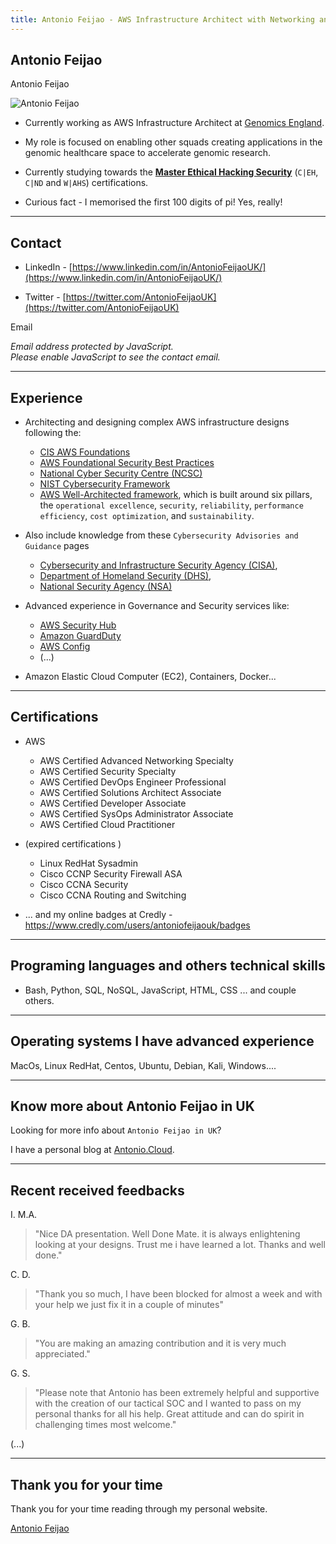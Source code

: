 ```yaml
---
title: Antonio Feijao - AWS Infrastructure Architect with Networking and Security Specialism
---
```


## Antonio Feijao

Antonio Feijao

![Antonio Feijao](https://pbs.twimg.com/profile_images/1035490485522063361/SzamsrVO_400x400.jpg)

* Currently working as AWS Infrastructure Architect at [Genomics England](https://www.genomicsengland.co.uk/).

* My role is focused on enabling other squads creating applications in the genomic healthcare space to accelerate genomic research.

* Currently studying towards the **[Master Ethical Hacking Security](https://www.eccouncil.org/programs/certified-ethical-hacker-ceh/)** (`C|EH`, `C|ND` and `W|AHS`) certifications.

* Curious fact - I memorised the first 100 digits of pi! Yes, really!

----

## Contact

* LinkedIn - [https://www.linkedin.com/in/AntonioFeijaoUK/](https://www.linkedin.com/in/AntonioFeijaoUK/)

* Twitter - [https://twitter.com/AntonioFeijaoUK](https://twitter.com/AntonioFeijaoUK)
 
Email

<script TYPE="text/javascript">
    <!-- 
    // protected email script by Joe Maller
    // JavaScripts available at http://www.joemaller.com
    // this script is free to use and distribute
    // but please credit me and/or link to my site

    emailE='gmail.com'
    emailE=('antoniofeijao' + '@' + emailE)
    document.write('<A href="mailto:' + emailE + '">' + emailE + '</a>')

     //-->
</script>
<noscript>
    <em>Email address protected by JavaScript.<BR>
    Please enable JavaScript to see the contact email.</em>
</noscript>
  
  
----

## Experience

* Architecting and designing complex AWS infrastructure designs following the:
  * [CIS AWS Foundations](https://docs.aws.amazon.com/securityhub/latest/userguide/securityhub-cis-controls.html)
  * [AWS Foundational Security Best Practices](https://docs.aws.amazon.com/securityhub/latest/userguide/securityhub-standards-fsbp-controls.html)
  * [National Cyber Security Centre (NCSC)](https://www.ncsc.gov.uk/section/advice-guidance/all-topics)
  * [NIST Cybersecurity Framework](https://www.nist.gov/cyberframework/framework) 
  * [AWS Well-Architected framework](https://aws.amazon.com/architecture/well-architected/), which is built around six pillars, the `operational excellence`, `security`, `reliability`, `performance efficiency`, `cost optimization`, and `sustainability`.

* Also include knowledge from these `Cybersecurity Advisories and Guidance` pages
  * [Cybersecurity and Infrastructure Security Agency (CISA)](https://www.cisa.gov/cybersecurity),
  * [Department of Homeland Security (DHS)](https://www.dhs.gov/topic/cybersecurity),
  * [National Security Agency (NSA)](https://www.nsa.gov/Press-Room/Cybersecurity-Advisories-Guidance/)

* Advanced experience in Governance and Security services like:
  * [AWS Security Hub](https://aws.amazon.com/security-hub/)
  * [Amazon GuardDuty](https://aws.amazon.com/guardduty/)
  * [AWS Config](https://aws.amazon.com/config/)
  * (...)

* Amazon Elastic Cloud Computer (EC2), Containers, Docker...

----

## Certifications

* AWS
  * AWS Certified Advanced Networking Specialty
  * AWS Certified Security Specialty
  * AWS Certified DevOps Engineer Professional
  * AWS Certified Solutions Architect Associate
  * AWS Certified Developer Associate
  * AWS Certified SysOps Administrator Associate
  * AWS Certified Cloud Practitioner

* (expired certifications ) 
  * Linux RedHat Sysadmin
  * Cisco CCNP Security Firewall ASA
  * Cisco CCNA Security
  * Cisco CCNA Routing and Switching

* ... and my online badges at Credly - <https://www.credly.com/users/antoniofeijaouk/badges>

----

## Programing languages and others technical skills

* Bash, Python, SQL, NoSQL, JavaScript, HTML, CSS ... and couple others.

----

## Operating systems I have advanced experience

MacOs, Linux RedHat, Centos, Ubuntu, Debian, Kali, Windows....

----

## Know more about Antonio Feijao in UK

Looking for more info about `Antonio Feijao in UK`?

I have a personal blog at [Antonio.Cloud](https://Antonio.Cloud/).

----

## Recent received feedbacks

I. M.A.
> "Nice DA presentation. Well Done Mate.
> it is always enlightening looking at your designs. Trust me i have learned a lot. Thanks and well done."

C. D.
> "Thank you so much, I have been blocked for almost a week and with your help we just fix it in a couple of minutes"
    
G. B.
> "You are making an amazing contribution and it is very much appreciated."

 G. S.
 > "Please note that Antonio has been extremely helpful and supportive with the creation of our tactical SOC and I wanted to pass on my personal thanks for all his help.
 > Great attitude and can do spirit in challenging times most welcome."

 
(...)
    
----

## Thank you for your time

Thank you for your time reading through my personal website.

[Antonio Feijao](https://antoniofeijao.com/)
